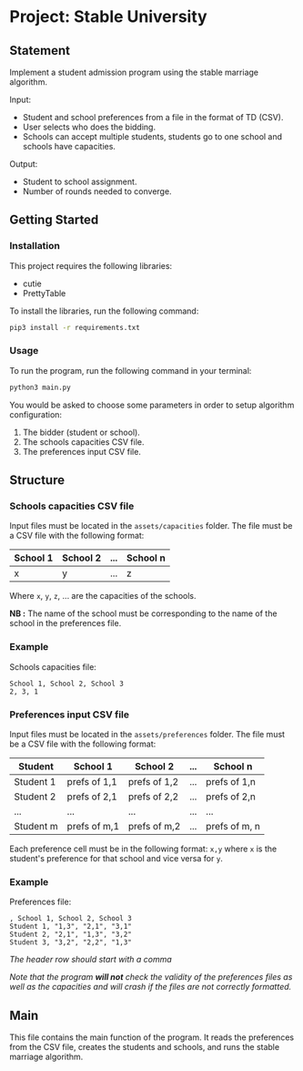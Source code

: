 # Project: Stable University

## Statement
Implement a student admission program using the stable marriage algorithm.

Input:
 - Student and school preferences from a file in the format of TD (CSV).
 - User selects who does the bidding.
 - Schools can accept multiple students, students go to one school and schools have capacities.

Output:
 - Student to school assignment.
 - Number of rounds needed to converge.

## Getting Started
### Installation
This project requires the following libraries:
- cutie
- PrettyTable

To install the libraries, run the following command:
```bash
pip3 install -r requirements.txt
```

### Usage
To run the program, run the following command in your terminal:
```bash
python3 main.py
```

You would be asked to choose some parameters in order to setup algorithm configuration:
1. The bidder (student or school).
2. The schools capacities CSV file.
3. The preferences input CSV file.

## Structure
### Schools capacities CSV file
Input files must be located in the `assets/capacities` folder. The file must be a CSV file with the following format:

| School 1 | School 2 | ... | School n |
|----------|----------|-----|----------|
| x        | y        | ... | z        |

Where `x`, `y`, `z`, ... are the capacities of the schools.

**NB :** The name of the school must be corresponding to the name of the school in the preferences file.

### Example

Schools capacities file:
```
School 1, School 2, School 3
2, 3, 1
```

### Preferences input CSV file
Input files must be located in the `assets/preferences` folder. The file must be a CSV file with the following format:

| Student   | School 1     | School 2     | ... | School n      |
|-----------|--------------|--------------|-----|---------------|
| Student 1 | prefs of 1,1 | prefs of 1,2 | ... | prefs of 1,n  |
| Student 2 | prefs of 2,1 | prefs of 2,2 | ... | prefs of 2,n  |
| ...       | ...          | ...          | ... | ...           |
| Student m | prefs of m,1 | prefs of m,2 | ... | prefs of m, n |

Each preference cell must be in the following format: `x,y` where `x` is the student's preference for that school and vice versa for `y`.

### Example
Preferences file:
```
, School 1, School 2, School 3
Student 1, "1,3", "2,1", "3,1"
Student 2, "2,1", "1,3", "3,2"
Student 3, "3,2", "2,2", "1,3"
```
*The header row should start with a comma*

*Note that the program **will not** check the validity of the preferences files as well as the capacities and will crash if the files are not correctly formatted.*

## Main

This file contains the main function of the program. It reads the preferences from the CSV file, creates the students and schools, and runs the stable marriage algorithm.
